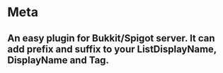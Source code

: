 # Meta
## An easy plugin for Bukkit/Spigot server. It can add prefix and suffix to your ListDisplayName, DisplayName and Tag.
